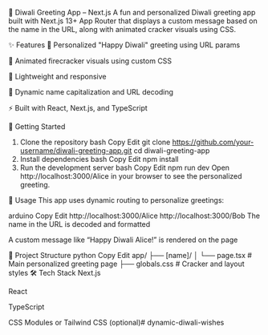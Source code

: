🎉 Diwali Greeting App – Next.js
A fun and personalized Diwali greeting app built with Next.js 13+ App Router that displays a custom message based on the name in the URL, along with animated cracker visuals using CSS.

<!-- Add a screenshot image of your page if available -->

✨ Features
🎊 Personalized "Happy Diwali" greeting using URL params

🧨 Animated firecracker visuals using custom CSS

🎨 Lightweight and responsive

🔡 Dynamic name capitalization and URL decoding

⚡ Built with React, Next.js, and TypeScript

🚀 Getting Started
1. Clone the repository
bash
Copy
Edit
git clone https://github.com/your-username/diwali-greeting-app.git
cd diwali-greeting-app
2. Install dependencies
bash
Copy
Edit
npm install
3. Run the development server
bash
Copy
Edit
npm run dev
Open http://localhost:3000/Alice in your browser to see the personalized greeting.

🔁 Usage
This app uses dynamic routing to personalize greetings:

arduino
Copy
Edit
http://localhost:3000/Alice
http://localhost:3000/Bob
The name in the URL is decoded and formatted

A custom message like “Happy Diwali Alice!” is rendered on the page

📂 Project Structure
python
Copy
Edit
app/
├── [name]/
│   └── page.tsx   # Main personalized greeting page
├── globals.css    # Cracker and layout styles
🛠 Tech Stack
Next.js

React

TypeScript

CSS Modules or Tailwind CSS (optional)# dynamic-diwali-wishes
